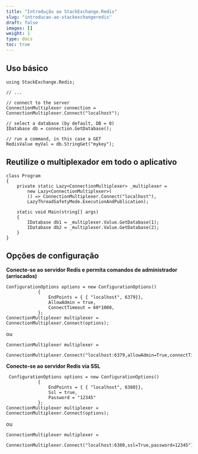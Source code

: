 ```yaml
---
title: "Introdução ao StackExchange.Redis"
slug: "introducao-ao-stackexchangeredis"
draft: false
images: []
weight: 1
type: docs
toc: true
---
```


## Uso básico
    using StackExchange.Redis;

    // ...

    // connect to the server
    ConnectionMultiplexer connection = ConnectionMultiplexer.Connect("localhost");
    
    // select a database (by default, DB = 0)
    IDatabase db = connection.GetDatabase();

    // run a command, in this case a GET
    RedisValue myVal = db.StringGet("mykey");

## Reutilize o multiplexador em todo o aplicativo
    class Program
    {
        private static Lazy<ConnectionMultiplexer> _multiplexer =
            new Lazy<ConnectionMultiplexer>(
            () => ConnectionMultiplexer.Connect("localhost"), 
            LazyThreadSafetyMode.ExecutionAndPublication);

        static void Main(string[] args)
        {
            IDatabase db1 = _multiplexer.Value.GetDatabase(1);
            IDatabase db2 = _multiplexer.Value.GetDatabase(2);
        }
    }

## Opções de configuração
  
**Conecte-se ao servidor Redis e permita comandos de administrador (arriscados)**
  

 
    ConfigurationOptions options = new ConfigurationOptions()
                {
                    EndPoints = { { "localhost", 6379}},
                    AllowAdmin = true,
                    ConnectTimeout = 60*1000,
                };
    ConnectionMultiplexer multiplexer = ConnectionMultiplexer.Connect(options);

ou

    ConnectionMultiplexer multiplexer = 
        ConnectionMultiplexer.Connect("localhost:6379,allowAdmin=True,connectTimeout=60000");

**Conecte-se ao servidor Redis via SSL**

     ConfigurationOptions options = new ConfigurationOptions()
                {
                    EndPoints = { { "localhost", 6380}},
                    Ssl = true,
                    Password = "12345"
                };
    ConnectionMultiplexer multiplexer = ConnectionMultiplexer.Connect(options);

ou

    ConnectionMultiplexer multiplexer =
         ConnectionMultiplexer.Connect("localhost:6380,ssl=True,password=12345");

